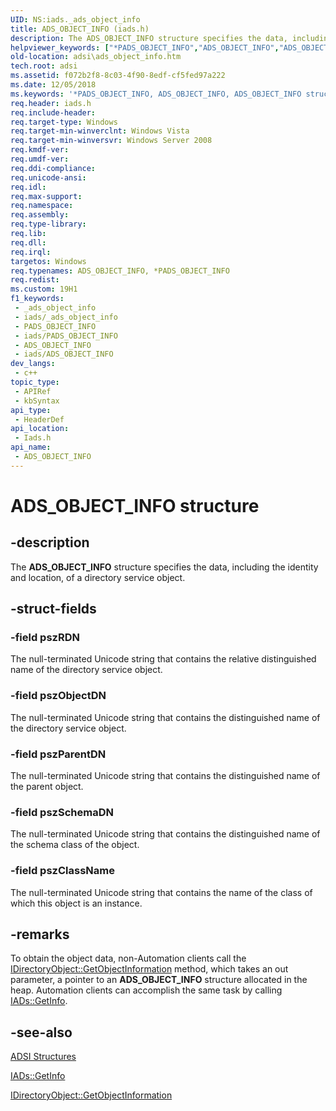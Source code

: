 ```yaml
---
UID: NS:iads._ads_object_info
title: ADS_OBJECT_INFO (iads.h)
description: The ADS_OBJECT_INFO structure specifies the data, including the identity and location, of a directory service object.
helpviewer_keywords: ["*PADS_OBJECT_INFO","ADS_OBJECT_INFO","ADS_OBJECT_INFO structure [ADSI]","PADS_OBJECT_INFO","PADS_OBJECT_INFO structure pointer [ADSI]","_ds_ads_object_info","adsi.ads__object__info","adsi.ads_object_info","iads/ADS_OBJECT_INFO","iads/PADS_OBJECT_INFO"]
old-location: adsi\ads_object_info.htm
tech.root: adsi
ms.assetid: f072b2f8-8c03-4f90-8edf-cf5fed97a222
ms.date: 12/05/2018
ms.keywords: '*PADS_OBJECT_INFO, ADS_OBJECT_INFO, ADS_OBJECT_INFO structure [ADSI], PADS_OBJECT_INFO, PADS_OBJECT_INFO structure pointer [ADSI], _ds_ads_object_info, adsi.ads__object__info, adsi.ads_object_info, iads/ADS_OBJECT_INFO, iads/PADS_OBJECT_INFO'
req.header: iads.h
req.include-header: 
req.target-type: Windows
req.target-min-winverclnt: Windows Vista
req.target-min-winversvr: Windows Server 2008
req.kmdf-ver: 
req.umdf-ver: 
req.ddi-compliance: 
req.unicode-ansi: 
req.idl: 
req.max-support: 
req.namespace: 
req.assembly: 
req.type-library: 
req.lib: 
req.dll: 
req.irql: 
targetos: Windows
req.typenames: ADS_OBJECT_INFO, *PADS_OBJECT_INFO
req.redist: 
ms.custom: 19H1
f1_keywords:
 - _ads_object_info
 - iads/_ads_object_info
 - PADS_OBJECT_INFO
 - iads/PADS_OBJECT_INFO
 - ADS_OBJECT_INFO
 - iads/ADS_OBJECT_INFO
dev_langs:
 - c++
topic_type:
 - APIRef
 - kbSyntax
api_type:
 - HeaderDef
api_location:
 - Iads.h
api_name:
 - ADS_OBJECT_INFO
---
```


# ADS_OBJECT_INFO structure


## -description

The <b>ADS_OBJECT_INFO</b> structure specifies the data, including the identity and location, of a directory service object.

## -struct-fields

### -field pszRDN

The null-terminated Unicode string that contains the relative distinguished name of the directory service object.

### -field pszObjectDN

The null-terminated Unicode string that contains the distinguished name  of the directory service object.

### -field pszParentDN

The null-terminated Unicode string that contains the distinguished name of the parent object.

### -field pszSchemaDN

The null-terminated Unicode string that contains the distinguished name of the schema class of the object.

### -field pszClassName

The null-terminated Unicode string that contains the name of the class of which this object is an instance.

## -remarks

To obtain the object data, non-Automation clients call the  <a href="https://docs.microsoft.com/windows/desktop/api/iads/nf-iads-idirectoryobject-getobjectinformation">IDirectoryObject::GetObjectInformation</a> method, which takes an out parameter, a pointer to an <b>ADS_OBJECT_INFO</b> structure allocated in the heap. Automation clients can accomplish the same task by calling  <a href="https://docs.microsoft.com/windows/desktop/api/iads/nf-iads-iads-getinfo">IADs::GetInfo</a>.

## -see-also

<a href="https://docs.microsoft.com/windows/desktop/ADSI/adsi-structures">ADSI Structures</a>



<a href="https://docs.microsoft.com/windows/desktop/api/iads/nf-iads-iads-getinfo">IADs::GetInfo</a>



<a href="https://docs.microsoft.com/windows/desktop/api/iads/nf-iads-idirectoryobject-getobjectinformation">IDirectoryObject::GetObjectInformation</a>

